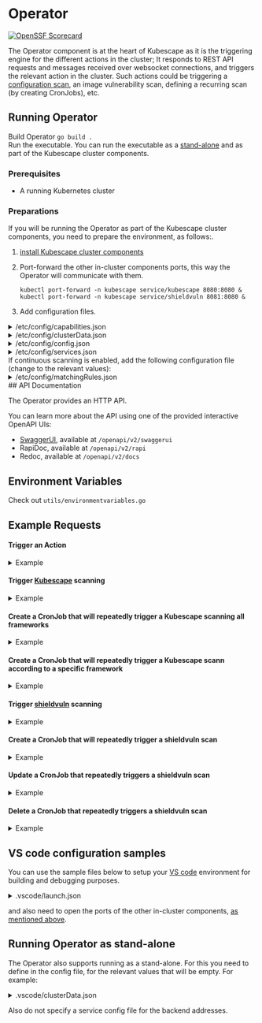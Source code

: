 
# Operator 
[![OpenSSF Scorecard](https://api.securityscorecards.dev/projects/github.com/Aryaman6492/operator/badge)](https://securityscorecards.dev/viewer/?uri=github.com/Aryaman6492/operator)

The Operator component is at the heart of Kubescape as it is the triggering engine for the different actions in the cluster; It responds to REST API requests and messages received over websocket connections, and triggers the relevant action in the cluster. Such actions could be triggering a [configuration scan](https://www.armosec.io/blog/ci-cd-security/?utm_source=github&utm_medium=repository), an image vulnerability scan, defining a recurring scan (by creating CronJobs), etc.

## Running Operator
Build Operator `go build .`  
Run the executable. You can run the executable as a [stand-alone](https://github.com/Aryaman6492/operator#running-operator--as-standalone) and as part of the Kubescape cluster components.  
### Prerequisites
 * A running Kubernetes cluster
### Preparations
If you will be running the Operator as part of the Kubescape cluster components, you need to prepare the environment, as follows:.  

 1. [install Kubescape cluster components](https://github.com/armosec/armo-helm#installing-armo-cluster-components-in-a-kubernetes-cluster-using-helm)
 2. Port-forward the other in-cluster components ports, this way the Operator will communicate with them.


	```    
	kubectl port-forward -n kubescape service/kubescape 8080:8080 & 
	kubectl port-forward -n kubescape service/shieldvuln 8081:8080 & 
	```

3. Add configuration files.

<details><summary>/etc/config/capabilities.json</summary>

```json5
{
  "capabilities": {
    "configurationScan": "enable",
    "continuousScan": "disable",
    "networkGenerator": "disable",
    "nodeScan": "enable",
    "otel": "enable",
    "relevancy": "enable",
    "runtimeObservability": "disable",
    "seccomp": "disable",
    "vulnerabilityScan": "enable"
  },
  "components": {
    "hostScanner": {
      "enabled": true
    },
    "seclogic": {
      "enabled": true
    },
    "kubescapeScheduler": {
      "enabled": true
    },
    "shieldvuln": {
      "enabled": true
    },
    "shieldvulnScheduler": {
      "enabled": true
    },
    "nodeAgent": {
      "enabled": true
    },
    "operator": {
      "enabled": true
    },
    "otelCollector": {
      "enabled": true
    },
    "storage": {
      "enabled": true
    }
  },
  "configurations": {
    "persistence": "enable",
    "server": {
      "account": null,
      "url": "foo.com"
    }
  }
}
```
</details>

<details><summary>/etc/config/clusterData.json</summary>

```json5
{
   "shieldvulnURL": "127.0.0.1:8081",
   "kubescapeURL": "127.0.0.1:8080",
   "accountID": "*********************",
   "clusterName": "******"
}
```
</details>

<details><summary>/etc/config/config.json</summary>

```json5
{
  "cleanupdelay": 600000000000,
  "matchingrulesfilename": "/etc/config/matchingRules.json",
  "namespace": "seclogic",
  "port": "4002",
  "triggersecurityframework": false,
  "workerconcurrency": 3
}
```
</details>

<details><summary>/etc/config/services.json</summary>

```json5
{
  "version": "v1",
  "response": {
    "event-receiver-http": "https://report.armo.cloud",
    "event-receiver-ws": "wss://report.armo.cloud",
    "api-server": "https://api.armosec.io",
    "metrics": "otelcol.armosec.io:443"
  }
}
```
</details>  
If continuous scanning is enabled, add the following configuration file (change to the relevant values):
<details><summary>/etc/config/matchingRules.json</summary>

```json5
{
    "match": [
        {
            "apiGroups": [
                "apps"
            ],
            "apiVersions": [
                "v1"
            ],
            "resources": [
                "deployments"
            ]
        }
    ],
    "namespaces": [
        "default"
    ]
}
```
</details>
## API Documentation

The Operator provides an HTTP API.

You can learn more about the API using one of the provided interactive OpenAPI UIs:
- [SwaggerUI](https://www.armosec.io/blog/introducing-kubescape-open-api-framework/?utm_source=github&utm_medium=repository), available at `/openapi/v2/swaggerui`
- RapiDoc, available at `/openapi/v2/rapi`
- Redoc, available at `/openapi/v2/docs`

## Environment Variables

Check out `utils/environmentvariables.go`

## Example Requests
#### Trigger an Action
<details><summary>Example</summary>

```
curl -X POST http://<Kuntroller-url>/v1/triggerAction
   -H 'Content-Type: application/json'
   -d '{
	    "commands": [
		{
		    "CommandName": "scan",
		    "WildWlid": "wlid://cluster-minikube-v1"
		}
	    ]
	}'
```
</details>

#### Trigger [Kubescape](https://github.com/armosec/kubescape) scanning
<details><summary>Example</summary>

```
curl -X POST \
   -H 'Content-Type: application/json' \
   -d '{
	    "commands": [
		{
		    "CommandName": "kubescapeScan",
		    "args": {
			"scanV1": {
			    "submit": true
			}
		    }
		}
	    ]
	}' \
   http://127.0.0.1:4002/v1/triggerAction
```
</details>

#### Create a CronJob that will repeatedly trigger a Kubescape scanning all frameworks
<details><summary>Example</summary>

```
curl -X POST \
   -H 'Content-Type: application/json' \
   -d '{
	    "commands": [
		{
		    "CommandName": "setKubescapeCronJob",
		    "args": {
			"kubescapeJobParams": {
			    "cronTabSchedule": "* * * * *"
			},
			"scanV1": {
			    "submit": true
			}
		    }
		}
	    ]
	}' \
   http://127.0.0.1:4002/v1/triggerAction
```
</details>

#### Create a CronJob that will repeatedly trigger a Kubescape scann according to a specific framework
<details><summary>Example</summary>

```
curl -X POST \
   -H 'Content-Type: application/json' \
   -d '{
	    "commands": [
		{
		    "CommandName": "setKubescapeCronJob",
		    "args": {
			"kubescapeJobParams": {
			    "cronTabSchedule": "* * * * *"
			},
			"scanV1": {
			    "submit": true,
			    "targetType": "framework",
			    "targetNames": [
				"nsa"
			    ]
			}
		    }
		}
	    ]
	}' \
   http://127.0.0.1:4002/v1/triggerAction
```
</details>

#### Trigger [shieldvuln](https://github.com/Aryaman6492/shieldvuln) scanning
<details><summary>Example</summary>

```
curl -X POST \
   -H 'Content-Type: application/json' \
   -d '{
	    "commands": [
		{
		    "CommandName": "scan",
		    "WildWlid": "wlid://cluster-minikube-v1"
		}
	    ]
	}' \
   http://127.0.0.1:4002/v1/triggerAction
```
</details>

#### Create a CronJob that will repeatedly trigger a shieldvuln scan
<details><summary>Example</summary>

```
curl -X POST \
   -H 'Content-Type: application/json' \
   -d '{
         "commands": [
            {
                  "CommandName": "setVulnScanCronJob",
                  "WildWlid": "wlid://cluster-minikube/namespace-systest-ns-chj8",
                  "args": {
                     "jobParams": {
                        "cronTabSchedule": "* * * * *"
                     }
                  }
            }
         ]
      }' \
   http://127.0.0.1:4002/v1/triggerAction
```
</details>

#### Update a CronJob that repeatedly triggers a shieldvuln scan
<details><summary>Example</summary>

```
curl -X POST \
   -H 'Content-Type: application/json' \
   -d '{
         "commands": [
            {
                  "CommandName": "updateVulnScanCronJob",
                  "args": {
                     "jobParams": {
                        "cronTabSchedule": "* * * * *",
                        "name": "vuln-scan-scheduled-2393196145723502557"
                     }
                  }
            }
         ]
      }' \
   http://127.0.0.1:4002/v1/triggerAction
```
</details>

#### Delete a CronJob that repeatedly triggers a shieldvuln scan
<details><summary>Example</summary>

```
curl -X POST \
   -H 'Content-Type: application/json' \
   -d '{
         "commands": [
            {
                  "CommandName": "deleteVulnScanCronJob",
                  "args": {
                     "jobParams": {
                        "cronTabSchedule": "2 0 * * *",
                        "name": "vuln-scan-scheduled-605400646375517620"
                     }
                  }
            }
         ]
      }' \
   http://127.0.0.1:4002/v1/triggerAction
```
</details>  
	
## VS code configuration samples

You can use the sample files below to setup your [VS code](https://www.armosec.io/blog/securing-ci-cd-pipelines-security-gates/?utm_source=github&utm_medium=repository) environment for building and debugging purposes.

<details><summary>.vscode/launch.json</summary>

```json5
{
    "version": "0.2.0",
    "configurations": [
        {
            "name": "Launch Package",
            "type": "go",
            "request": "launch",
            "mode": "auto",
            "program":  "${workspaceRoot}",
                 "env": {
                     "PORT": "4002",
                     "NAMESPACE": "seclogic",
                     "CONFIG": "${workspaceRoot}/.vscode/clusterData.json",
            },
            "args": [
                "-alsologtostderr", "-v=4", "2>&1"
            ]
        }
    ]
}
```
We configured the Operator to listen to port 4002, and define the configuration in the clusterData.json file [as mentioned above](https://github.com/Aryaman6492/operator#preparations).
</details>

and also need to open the ports of the other in-cluster components, [as mentioned above](https://github.com/Aryaman6492/operator#preparations).
    
## Running Operator as stand-alone

The Operator also supports running as a stand-alone.
For this you need to define in the config file, for the relevant values that will be empty.
For example:
<details><summary>.vscode/clusterData.json</summary>

```json5
{
    "shieldvulnURL": "",
    "kubescapeURL": "",
    "accountID": "*********************",
    "clusterName": "******"
}
```
</details>

Also do not specify a service config file for the backend addresses.
